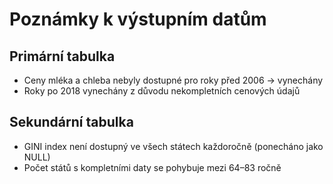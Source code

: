 # Poznámky k výstupním datům

## Primární tabulka
- Ceny mléka a chleba nebyly dostupné pro roky před 2006 → vynechány
- Roky po 2018 vynechány z důvodu nekompletních cenových údajů

## Sekundární tabulka
- GINI index není dostupný ve všech státech každoročně (ponecháno jako NULL)
- Počet států s kompletními daty se pohybuje mezi 64–83 ročně
